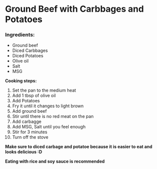 # Ground Beef with Carbbages and Potatoes

### Ingredients:
- Ground beef
- Diced Carbbages
- Diced Potatoes
- Olive oil
- Salt
- MSG

**Cooking steps:**
1.  Set the pan to the medium heat
2.  Add 1 tbsp of olive oil
3.  Add Potatoes
4.  Fry it until it changes to light brown
5.  Add ground beef
6.  Stir until there is no red meat on the pan
7.  Add carbagge
8.  Add MSG, Salt until you feel enough
9.  Stir for 3 minutes
10. Turn off the stove

**Make sure to diced carbage and potatoe because it is easier to eat and looks delicious :D**

**Eating with rice and soy sauce is recommended**
